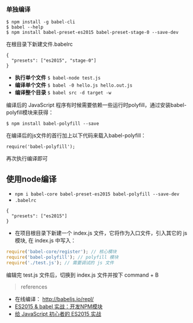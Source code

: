 ### 单独编译

```
$ npm install -g babel-cli
$ babel --help
$ npm install babel-preset-es2015 babel-preset-stage-0 --save-dev
```

在根目录下新建文件.babelrc

```
{
  "presets": ["es2015", "stage-0"]
}
```

- **执行单个文件** `$ babel-node test.js`
- **编译单个文件** `$ babel -0 hello.js hello.out.js`
- **编译整个目录** `$ babel src -d target -w`

编译后的 JavaScript 程序有时候需要依赖一些运行时polyfill，通过安装babel-polyfill模块来获得：

	$ npm install babel-polyfill --save

在编译后的js文件的首行加上以下代码来载入babel-polyfill：

	require('babel-polyfill');

再次执行编译即可

## 使用node编译

- `npm i babel-core babel-preset-es2015 babel-polyfill --save-dev`
- `.babelrc`

```
{
  "presets": ["es2015"]
}
```

- 在项目根目录下新建一个 index.js 文件，它将作为入口文件，引入其它的 js 模块, 在 index.js 中写入：

```javascript
require('babel-core/register'); // 核心模块
require('babel-polyfill'); // polyfill 模块
require('./test.js'); // 需要调试的 js 文件
```

编辑完 test.js 文件后，切换到 index.js 文件并按下 command + B 

> references

- 在线编译：  http://babeljs.io/repl/
- [ES2015 & babel 实战：开发NPM模块](https://cnodejs.org/topic/565c65c4b31692e827fdd00c)
- [给 JavaScript 初心者的 ES2015 实战](http://gank.io/post/564151c1f1df1210001c9161)
